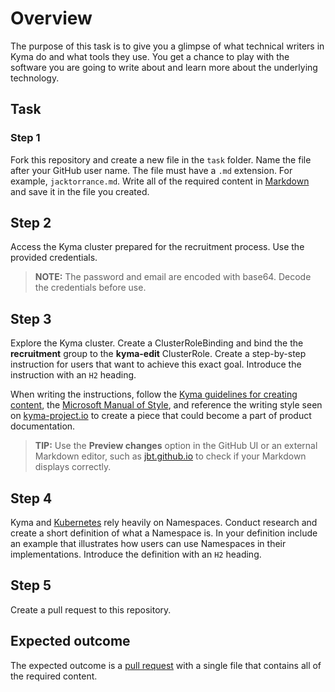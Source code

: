 # Overview

The purpose of this task is to give you a glimpse of what technical writers in Kyma do and what tools they use. You get a chance to play with the software you are going to write about and learn more about the underlying technology.

## Task

### Step 1

Fork this repository and create a new file in the `task` folder. Name the file after your GitHub user name. The file must have a  `.md` extension. For example, `jacktorrance.md`.
Write all of the required content in [Markdown](https://www.markdowntutorial.com/) and save it in the file you created.

## Step 2

Access the Kyma cluster prepared for the recruitment process. Use the provided credentials.

>**NOTE:** The password and email are encoded with base64. Decode the credentials before use.

## Step 3

Explore the Kyma cluster. Create a ClusterRoleBinding and bind the the **recruitment** group to the **kyma-edit** ClusterRole. Create a step-by-step instruction for users that want to achieve this exact goal. Introduce the instruction with an `H2` heading.

When writing the instructions, follow the [Kyma guidelines for creating content](https://github.com/kyma-project/community/tree/master/guidelines/content-guidelines), the [Microsoft Manual of Style](https://docs.microsoft.com/en-us/style-guide/welcome/), and reference the writing style seen on [kyma-project.io](https://kyma-project.io/docs/) to create a piece that could become a part of product documentation.

>**TIP:** Use the **Preview changes** option in the GitHub UI or an external Markdown editor, such as [jbt.github.io](https://jbt.github.io/markdown-editor/) to check if your Markdown displays correctly.

## Step 4

Kyma and [Kubernetes](https://kubernetes.io/) rely heavily on Namespaces. Conduct research and create a short definition of what a Namespace is. In your definition include an example that illustrates how users can use Namespaces in their implementations. Introduce the definition with an `H2` heading.

## Step 5

Create a pull request to this repository.


## Expected outcome

The expected outcome is a [pull request](https://github.com/Writers-Instagram/tech-writer-interview-task/pulls) with a single file that contains all of the required content.